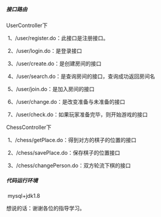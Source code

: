 ##### 接口路由

 UserController下

​	1、/user/register.do：此接口是注册接口。

​	2、/user/login.do：是登录接口

​	3、/user/create.do：是创建房间的接口

​	4、/user/search.do：是查询房间的接口，查询成功返回房间名

​	5、/user/join.do：是加入房间的接口

​	6、/user/change.do：是改变准备与未准备的接口

​	7、/user/check.do：如果玩家准备完毕，则开始游戏的接口

 ChessController下

​	1、/chess/getPlace.do：得到对方的棋子的位置的接口

​	2、/chess/savePlace.do：保存棋子的位置接口

​	3、/chess/changePerson.do：双方轮流下棋的接口

##### 代码运行环境

​	mysql+jdk1.8

想说的话：谢谢各位的指导学习。